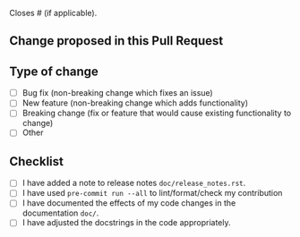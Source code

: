 <!--
SPDX-FileCopyrightText: 2021 The Atlite Authors

SPDX-License-Identifier: CC0-1.0
-->

Closes # (if applicable).

## Change proposed in this Pull Request

<!--- Provide a general, short summary of your changes in the title above -->


## Type of change
<!--- What types of changes does your code introduce? Put an `x` in all the boxes that apply: -->
- [ ] Bug fix (non-breaking change which fixes an issue)
- [ ] New feature (non-breaking change which adds functionality)
- [ ] Breaking change (fix or feature that would cause existing functionality to change)
- [ ] Other

## Checklist
<!--- Go over all the following points, and put an `x` in all the boxes that apply. -->
<!--- If you're unsure about any of these, don't hesitate to ask. We're here to help! -->
- [ ] I have added a note to release notes `doc/release_notes.rst`.
- [ ] I have used `pre-commit run --all` to lint/format/check my contribution
- [ ] I have documented the effects of my code changes in the documentation `doc/`.
- [ ] I have adjusted the docstrings in the code appropriately.
